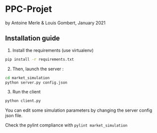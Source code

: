 # PPC-Projet
by Antoine Merle & Louis Gombert, January 2021

## Installation guide
1) Install the requirements (use virtualenv)

```bash
pip install -r requirements.txt
```

2) Then, launch the server :
```bash
cd market_simulation
python server.py config.json
```

3) Run the client
```bash
python client.py
```

You can edit some simulation parameters by changing the server config json file.

Check the pylint compliance with `pylint market_simulation`
